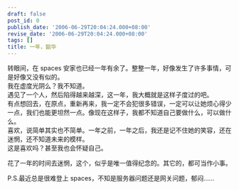 ```yaml
---
draft: false
post_id: 0
publish_date: '2006-06-29T20:04:24.000+08:00'
revise_date: '2006-06-29T20:04:24.000+08:00'
tags: []
title: 一年，韶华
---
```


转眼间，在 spaces 安家也已经一年有余了。整整一年，好像发生了许多事情，可是好像又没有似的。  
我在虚度光阴么？我不知道。  
遇见了一个人，然后陷得越来越深，这一年，我大概就是这样子度过的吧。  
有点想回去，在原点，重新再来，我一定不会犯很多错误，一定可以让她烦心得少一点，我们也能更坦然一点。像现在这样子，我都不知道自己要做什么，可以做什么。  
喜欢，说简单其实也不简单。一年之前，一年之后，我还是记不住她的笑容，还在迷惘，还不知道未来的模样。  
这是喜欢吗？甚至我也会怀疑自己。

花了一年的时间去迷惘，这个，似乎是唯一值得纪念的。其它的，都可当作小事。

P.S.最近总是很难登上 spaces，不知是服务器问题还是网关问题，郁闷……
